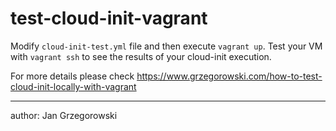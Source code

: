 # test-cloud-init-vagrant

Modify `cloud-init-test.yml` file and then execute `vagrant up`.
Test your VM with `vagrant ssh` to see the results of your cloud-init execution.

For more details please check https://www.grzegorowski.com/how-to-test-cloud-init-locally-with-vagrant

---

author: Jan Grzegorowski
